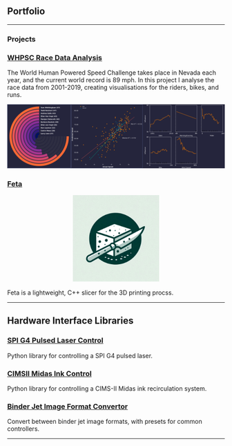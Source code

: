 ## Portfolio

---

### Projects
### [WHPSC Race Data Analysis](https://github.com/machin0r/WHPSC_Race_Data)

The World Human Powered Speed Challenge takes place in Nevada each year, and the current world record is 89 mph. In this project I analyse the race data from 2001-2019, creating visualisations for the riders, bikes, and runs. 

<img src="/images/portfolio_image.png?raw=true" alt="WHPSC visualisation example"/>

### [Feta](https://github.com/machin0r/feta)

<p align="center">
  <img src="/images/feta.jpg" width="200" alt="Feta Logo">
</p>

Feta is a lightweight, C++ slicer for the 3D printing procss.


---

## Hardware Interface Libraries

### [SPI G4 Pulsed Laser Control](https://github.com/machin0r/SPI_G4_Pulsed_Laser_Control)

Python library for controlling a SPI G4 pulsed laser.

### [CIMSII Midas Ink Control](https://github.com/machin0r/CIMSII-Midas_Ink_Control)

Python library for controlling a CIMS-II Midas ink recirculation system.

### [Binder Jet Image Format Convertor](https://github.com/machin0r/Binder_Jet_Image_Convertor)

Convert between binder jet image formats, with presets for common controllers.

---
